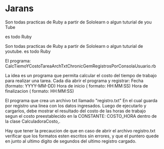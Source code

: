 # Jarans
Son todas practicas de Ruby a partir de Sololearn o
algun tuturial de you Tube

es todo Ruby


Son todas practicas de Ruby a partir de Sololearn o algun tuturial de youtube. es todo Ruby

El programa: CalcTiemoYCostoTareaArchTxtChronicGemRegistrosPorConsolaUsuario.rb

La idea es un programa que permita calcular el costo del tiempo de trabajo para realizar una tarea. Cada dia abrir el programa y registrar: Fecha (formato: YYYY-MM-DD) Hora de inicio ( formato: HH:MM:SS) Hora de finalizacion ( formato: HH:MM:SS)

El programa que crea un archivo txt llamado "registro.txt" En el cual guarda por registro una linea con los datos ingresados. Luego de ejecutarlo y cargarlos, debe mostrar el resultado del costo de las horas de trabajo segun el costo preestablecido en la CONSTANTE: COSTO_HORA dentro de la clase CalculadoraCosto,.

Hay que tener la precaucion de que en caso de abrir el archivo registro.txt verificar que los formatos esten escritos sin errores, y que el puntero quede en junto al ultimo digito de segundos del ultimo registro cargado.